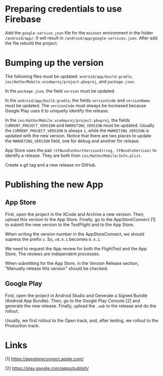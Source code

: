 # Preparing credentials to use Firebase

Add the `google-service.json` file for the `mainnet` environment in the folder `/android/app/`. It will result in `/android/app/google-services.json`. After add the file rebuild the project.


# Bumping up the version

The following files must be updated: `android/app/build.gradle`, `ios/HathorMobile.xcodeproj/project.pbxproj`, and `package.json`.

In the `package.json`, the field `version` must be updated.

In the `android/app/build.gradle`, the fields `versionCode` and `versionName` must be updated. The `versionCode` must always be increased because Google Play uses it to uniquelly identify the release.

In the `ios/HathorMobile.xcodeproj/project.pbxproj`, the fields `CURRENT_PROJECT_VERSION` and `MARKETING_VERSION` must be updated. Usually the `CURRENT_PROJECT_VERSION` is always `1`, while the `MARKETING_VERSION` is updated with the new version. Notice that there are two places to update the `MARKETING_VERSION` field, one for debug and another for release.

App Store uses the pair `(CFBundleShortVersionString, CFBundleVersion)` to identify a release. They are both from `ios/HathorMobile/Info.plist`.

Create a git tag and a new release on GitHub.

# Publishing the new App

## App Store

First, open the project in the XCode and Archive a new version. Then, upload this version to the App Store. Finally, go to the AppStoreConnect [1] to submit the new version to the TestFlight and to the App Store.

When writing the version number in the AppStoreConnect, we should supress the prefix `v`. So, `v0.4.1` becomes `0.4.1`.

We need to request the App review for both the FlightTest and the App Store. The reviews are independent processes.

When submitting for the App Store, in the Version Release section, "Manually release this version" should be checked.


## Google Play

First, open the project in Android Studio and Generate a Signed Bundle (Android App Bundle). Then, go to the Google Play Console [2] and generate the new release. Finally, upload the `.aab` to the release and do the rollout.

Usually, we first rollout to the Open track, and, after testing, we rollout to the Production track.


# Links

[1] https://appstoreconnect.apple.com/

[2] https://play.google.com/apps/publish/
